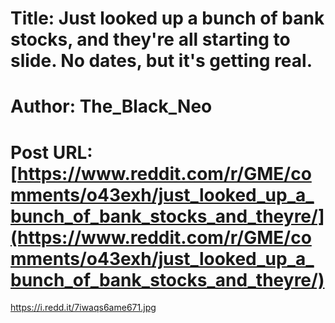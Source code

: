 # Title: Just looked up a bunch of bank stocks, and they're all starting to slide. No dates, but it's getting real.
# Author: The_Black_Neo
# Post URL: [https://www.reddit.com/r/GME/comments/o43exh/just_looked_up_a_bunch_of_bank_stocks_and_theyre/](https://www.reddit.com/r/GME/comments/o43exh/just_looked_up_a_bunch_of_bank_stocks_and_theyre/)


https://i.redd.it/7iwaqs6ame671.jpg